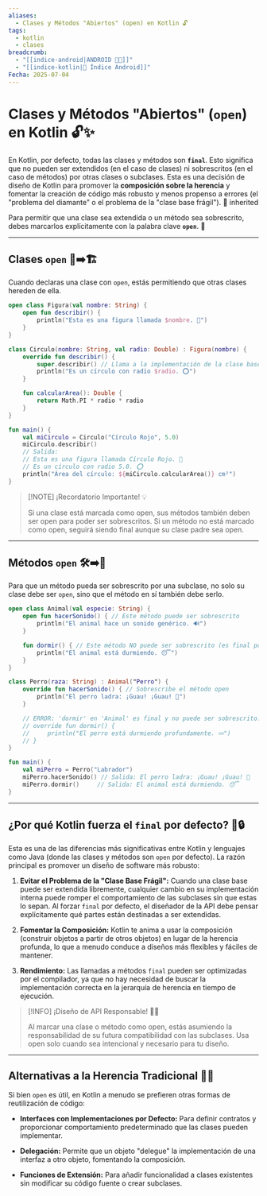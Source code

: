 ```yaml
---
aliases:
  - Clases y Métodos "Abiertos" (open) en Kotlin 🔓
tags:
  - kotlin
  - clases
breadcrumb:
  - "[[indice-android|ANDROID 🤖🔗]]"
  - "[[indice-kotlin|📱 Índice Android]]"
Fecha: 2025-07-04
---
```

# Clases y Métodos "Abiertos" (`open`) en Kotlin 🔓✨

En Kotlin, por defecto, todas las clases y métodos son **`final`**. Esto significa que no pueden ser extendidos (en el caso de clases) ni sobrescritos (en el caso de métodos) por otras clases o subclases. Esta es una decisión de diseño de Kotlin para promover la **composición sobre la herencia** y fomentar la creación de código más robusto y menos propenso a errores (el "problema del diamante" o el problema de la "clase base frágil"). 🚫 inherited

Para permitir que una clase sea extendida o un método sea sobrescrito, debes marcarlos explícitamente con la palabra clave **`open`**. 🚀

---

## Clases `open` 🧱➡️🏗️

Cuando declaras una clase con `open`, estás permitiendo que otras clases hereden de ella.

```kotlin
open class Figura(val nombre: String) {
    open fun describir() {
        println("Esta es una figura llamada $nombre. 🎨")
    }
}

class Circulo(nombre: String, val radio: Double) : Figura(nombre) {
    override fun describir() {
        super.describir() // Llama a la implementación de la clase base
        println("Es un círculo con radio $radio. ⭕")
    }

    fun calcularArea(): Double {
        return Math.PI * radio * radio
    }
}

fun main() {
    val miCirculo = Circulo("Círculo Rojo", 5.0)
    miCirculo.describir()
    // Salida:
    // Esta es una figura llamada Círculo Rojo. 🎨
    // Es un círculo con radio 5.0. ⭕
    println("Área del círculo: ${miCirculo.calcularArea()} cm²")
}
```

> [!NOTE] ¡Recordatorio Importante! 💡
> 
> Si una clase está marcada como open, sus métodos también deben ser open para poder ser sobrescritos. Si un método no está marcado como open, seguirá siendo final aunque su clase padre sea open.

---

## Métodos `open` 🛠️➡️🔄

Para que un método pueda ser sobrescrito por una subclase, no solo su clase debe ser `open`, sino que el método en sí también debe serlo.

```kotlin
open class Animal(val especie: String) {
    open fun hacerSonido() { // Este método puede ser sobrescrito
        println("El animal hace un sonido genérico. 🔊")
    }

    fun dormir() { // Este método NO puede ser sobrescrito (es final por defecto)
        println("El animal está durmiendo. 😴")
    }
}

class Perro(raza: String) : Animal("Perro") {
    override fun hacerSonido() { // Sobrescribe el método open
        println("El perro ladra: ¡Guau! ¡Guau! 🐶")
    }

    // ERROR: 'dormir' en 'Animal' es final y no puede ser sobrescrito.
    // override fun dormir() {
    //     println("El perro está durmiendo profundamente. 💤")
    // }
}

fun main() {
    val miPerro = Perro("Labrador")
    miPerro.hacerSonido() // Salida: El perro ladra: ¡Guau! ¡Guau! 🐶
    miPerro.dormir()     // Salida: El animal está durmiendo. 😴
}
```

---

## ¿Por qué Kotlin fuerza el `final` por defecto? 🤔🔒

Esta es una de las diferencias más significativas entre Kotlin y lenguajes como Java (donde las clases y métodos son `open` por defecto). La razón principal es promover un diseño de software más robusto:

1. **Evitar el Problema de la "Clase Base Frágil":** Cuando una clase base puede ser extendida libremente, cualquier cambio en su implementación interna puede romper el comportamiento de las subclases sin que estas lo sepan. Al forzar `final` por defecto, el diseñador de la API debe pensar explícitamente qué partes están destinadas a ser extendidas.
    
2. **Fomentar la Composición:** Kotlin te anima a usar la composición (construir objetos a partir de otros objetos) en lugar de la herencia profunda, lo que a menudo conduce a diseños más flexibles y fáciles de mantener.
    
3. **Rendimiento:** Las llamadas a métodos `final` pueden ser optimizadas por el compilador, ya que no hay necesidad de buscar la implementación correcta en la jerarquía de herencia en tiempo de ejecución.
    

> [!INFO] ¡Diseño de API Responsable! 👨‍💻
> 
> Al marcar una clase o método como open, estás asumiendo la responsabilidad de su futura compatibilidad con las subclases. Usa open solo cuando sea intencional y necesario para tu diseño.

---

## Alternativas a la Herencia Tradicional 🔄✨

Si bien `open` es útil, en Kotlin a menudo se prefieren otras formas de reutilización de código:

- **Interfaces con Implementaciones por Defecto:** Para definir contratos y proporcionar comportamiento predeterminado que las clases pueden implementar.
    
- **Delegación:** Permite que un objeto "delegue" la implementación de una interfaz a otro objeto, fomentando la composición.
    
- **Funciones de Extensión:** Para añadir funcionalidad a clases existentes sin modificar su código fuente o crear subclases.